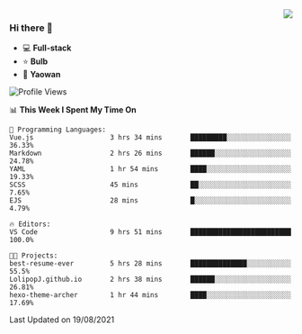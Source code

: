 <img  align="right" src="https://github-readme-stats.vercel.app/api?username=LolipopJ&show_icons=true&count_private=true&hide_title=true&include_all_commits=true&theme=vue">

### Hi there 👋

- :computer: **Full-stack**
- :star: **Bulb**
- :pill: **Yaowan**

<!--START_SECTION:waka-->
![Profile Views](http://img.shields.io/badge/Profile%20Views-1-blue)

📊 **This Week I Spent My Time On** 

```text
💬 Programming Languages: 
Vue.js                   3 hrs 34 mins       █████████░░░░░░░░░░░░░░░░   36.33% 
Markdown                 2 hrs 26 mins       ██████░░░░░░░░░░░░░░░░░░░   24.78% 
YAML                     1 hr 54 mins        ████░░░░░░░░░░░░░░░░░░░░░   19.33% 
SCSS                     45 mins             ██░░░░░░░░░░░░░░░░░░░░░░░   7.65% 
EJS                      28 mins             █░░░░░░░░░░░░░░░░░░░░░░░░   4.79%

🔥 Editors: 
VS Code                  9 hrs 51 mins       █████████████████████████   100.0%

🐱‍💻 Projects: 
best-resume-ever         5 hrs 28 mins       ██████████████░░░░░░░░░░░   55.5% 
LolipopJ.github.io       2 hrs 38 mins       ██████░░░░░░░░░░░░░░░░░░░   26.81% 
hexo-theme-archer        1 hr 44 mins        ████░░░░░░░░░░░░░░░░░░░░░   17.69%

```


 Last Updated on 19/08/2021
<!--END_SECTION:waka-->
